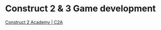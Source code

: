 # Construct 2 & 3 Game development

[Construct 2 Academy | C2A](https://www.youtube.com/user/ScirraVideos/playlists?view=50&sort=dd&shelf_id=1)
